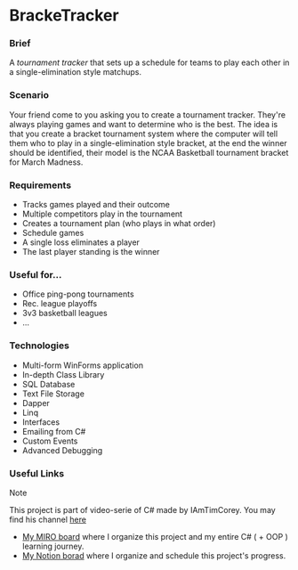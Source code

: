 # BrackeTracker
### Brief
A _tournament tracker_ that sets up a schedule for teams to play each other in a single-elimination style matchups.

### Scenario
Your friend come to you asking you to create a tournament tracker. They're always playing games and want to determine who is the best. The idea is that you create a bracket tournament system where the computer will tell them who to play in a single-elimination style bracket, at the end the winner should be identified, their model is the NCAA Basketball tournament bracket for March Madness.

### Requirements

- Tracks games played and their outcome
- Multiple competitors play in the tournament
- Creates a tournament plan (who plays in what order)
- Schedule games
- A single loss eliminates a player
- The last player standing is the winner
  
### Useful for...
- Office ping-pong tournaments
- Rec. league playoffs
- 3v3 basketball leagues
- ...

### Technologies
- Multi-form WinForms application
- In-depth Class Library
- SQL Database
- Text File Storage
- Dapper
- Linq
- Interfaces
- Emailing from C#
- Custom Events
- Advanced Debugging

### Useful Links
> [!NOTE]
> This project is part of video-serie of C# made by IAmTimCorey. You may find his channel [here](https://www.youtube.com/@IAmTimCorey)
> - [My MIRO board](https://miro.com/app/board/uXjVM8KB1Kk=/#tpicker-content) where I organize this project and my entire C# ( + OOP ) learning journey.
> - [My Notion borad](https://www.notion.so/Code-Journey-3d04ee54f9ef4ab0b9a8243db4af2389?pvs=4) where I organize and schedule this project's progress.
